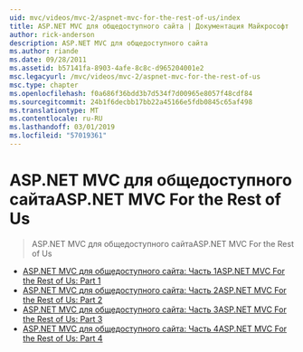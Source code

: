 ```yaml
---
uid: mvc/videos/mvc-2/aspnet-mvc-for-the-rest-of-us/index
title: ASP.NET MVC для общедоступного сайта | Документация Майкрософт
author: rick-anderson
description: ASP.NET MVC для общедоступного сайта
ms.author: riande
ms.date: 09/28/2011
ms.assetid: b57141fa-8903-4afe-8c8c-d965204001e2
msc.legacyurl: /mvc/videos/mvc-2/aspnet-mvc-for-the-rest-of-us
msc.type: chapter
ms.openlocfilehash: f0a686f36bdd3b7d534f7d00965e8057f48cdf84
ms.sourcegitcommit: 24b1f6decbb17bb22a45166e5fdb0845c65af498
ms.translationtype: MT
ms.contentlocale: ru-RU
ms.lasthandoff: 03/01/2019
ms.locfileid: "57019361"
---
```

<a name="aspnet-mvc-for-the-rest-of-us"></a><span data-ttu-id="596f6-103">ASP.NET MVC для общедоступного сайта</span><span class="sxs-lookup"><span data-stu-id="596f6-103">ASP.NET MVC For the Rest of Us</span></span>
====================
> <span data-ttu-id="596f6-104">ASP.NET MVC для общедоступного сайта</span><span class="sxs-lookup"><span data-stu-id="596f6-104">ASP.NET MVC For the Rest of Us</span></span>


- [<span data-ttu-id="596f6-105">ASP.NET MVC для общедоступного сайта: Часть 1</span><span class="sxs-lookup"><span data-stu-id="596f6-105">ASP.NET MVC For the Rest of Us: Part 1</span></span>](aspnet-mvc-for-the-rest-of-us-part-1.md)
- [<span data-ttu-id="596f6-106">ASP.NET MVC для общедоступного сайта: Часть 2</span><span class="sxs-lookup"><span data-stu-id="596f6-106">ASP.NET MVC For the Rest of Us: Part 2</span></span>](aspnet-mvc-for-the-rest-of-us-part-2.md)
- [<span data-ttu-id="596f6-107">ASP.NET MVC для общедоступного сайта: Часть 3</span><span class="sxs-lookup"><span data-stu-id="596f6-107">ASP.NET MVC For the Rest of Us: Part 3</span></span>](aspnet-mvc-for-the-rest-of-us-part-3.md)
- [<span data-ttu-id="596f6-108">ASP.NET MVC для общедоступного сайта: Часть 4</span><span class="sxs-lookup"><span data-stu-id="596f6-108">ASP.NET MVC For the Rest of Us: Part 4</span></span>](aspnet-mvc-for-the-rest-of-us-part-4.md)
